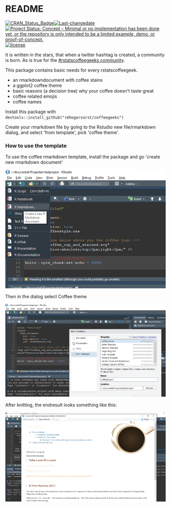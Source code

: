 README
================

<!-- badges -->
[![CRAN\_Status\_Badge](http://www.r-pkg.org/badges/version/coffeegeeks)](https://cran.r-project.org/package=coffeegeeks)[![Last-changedate](https://img.shields.io/badge/last%20change-2017--09--12-yellowgreen.svg)](/commits/master) [![Project Status: Concept – Minimal or no implementation has been done yet, or the repository is only intended to be a limited example, demo, or proof-of-concept.](http://www.repostatus.org/badges/latest/concept.svg)](http://www.repostatus.org/#concept) [![license](https://img.shields.io/github/license/mashape/apistatus.svg)](http://choosealicense.com/licenses/mit/)

It is written in the stars, that when a twitter hashtag is created, a community is born. As is true for the [\#rstatscoffeegeeks community](https://twitter.com/search?q=%23rstatscoffeegeeks).

This package contains basic needs for every rstatscoffeegeek.

-   an rmarkdowndocument with coffee stains
-   a ggplot2 coffee theme
-   basic reasons (a decision tree) why your coffee doesn't taste great
-   coffee related emojis
-   coffee names

Install this package with `devtools::install_github("rmhogervorst/coffeegeeks")`

Create your rmarkdown file by going to the Rstudio new file/rmarkdown dialog, and select 'from template', pick 'coffee theme'.

### How to use the template

To use the coffee rmarkdown template, install the package and go 'create new rmarkdown document'

![open new rmarkdown document](images/screenshot1.png)

Then in the dialog select Coffee theme

![selecting coffee theme](images/screenshot2.png)

After knitting, the endresult looks something like this:

![endresult of knitting in theme](images/screenshot3.png)
